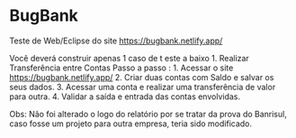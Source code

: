 # BugBank
Teste de Web/Eclipse do site https://bugbank.netlify.app/

Você
deverá construir apenas 1 caso de t este a baixo
1.
Realizar Transferência entre Contas
Passo a passo :
1.
Acessar o
site https://bugbank.netlify.app/
2.
Criar duas contas com Saldo e salvar os seus dados.
3.
Acessar uma conta e realizar uma transferência de valor para outra.
4.
Validar a saída e entrada das contas envolvidas.

Obs: Não foi alterado o logo do relatório por se tratar da prova do Banrisul, 
caso fosse um projeto para outra empresa, teria sido modificado.
